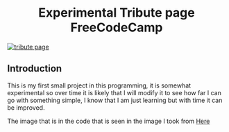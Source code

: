 <h1 align=center>Experimental Tribute page FreeCodeCamp</h1>
<a href="https://im.ge/i/OOwEGm"><img src="https://i.im.ge/2022/08/16/OOwEGm.tribute-page.png" alt="tribute page" border="0"></a>

## Introduction
<p>This is my first small project in this programming, it is somewhat experimental so over time it is likely that I will modify it to see how far I can go with something simple, I know that I am just learning but with time it can be improved.</p>
<p>The image that is in the code that is seen in the image I took from <a href="https://www.diariocatolico.org/2020/02/28/papa-a-pontificia-academia-para-la-vida-tecnologias-bien-utilizadas-pueden-dar-buenos-frutos/tecnology/">Here</a>
